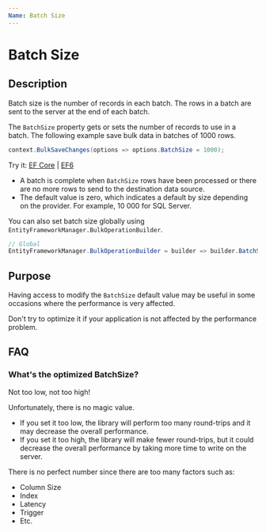 ```yaml
---
Name: Batch Size
---
```


# Batch Size

## Description

Batch size is the number of records in each batch. The rows in a batch are sent to the server at the end of each batch.

The `BatchSize` property gets or sets the number of records to use in a batch. The following example save bulk data in batches of 1000 rows. 

```csharp
context.BulkSaveChanges(options => options.BatchSize = 1000);
```
Try it: [EF Core](https://dotnetfiddle.net/qonEbL) | [EF6](https://dotnetfiddle.net/BThvHs)

 - A batch is complete when `BatchSize` rows have been processed or there are no more rows to send to the destination data source.
 - The default value is zero, which indicates a default by size depending on the provider. For example, 10 000 for SQL Server.

You can also set batch size globally using `EntityFrameworkManager.BulkOperationBuilder`.

```csharp
// Global
EntityFrameworkManager.BulkOperationBuilder = builder => builder.BatchSize = 1000;
```

## Purpose
Having access to modify the `BatchSize` default value may be useful in some occasions where the performance is very affected.

Don't try to optimize it if your application is not affected by the performance problem.

## FAQ

### What's the optimized BatchSize?
Not too low, not too high!

Unfortunately, there is no magic value.

 - If you set it too low, the library will perform too many round-trips and it may decrease the overall performance.
 - If you set it too high, the library will make fewer round-trips, but it could decrease the overall performance by taking more time to write on the server.

There is no perfect number since there are too many factors such as:
- Column Size
- Index
- Latency
- Trigger
- Etc.

